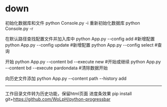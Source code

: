 # down

初始化数据库和文件
python Console.py -i
重新初始化数据库
python Console.py -r

在默认路径查找配置文件并加入库中
python App.py --config add #新增配置
python App.py --config update #新增配置
python App.py  --config select #查询

开始
python App.py --content bd  --execute new #开始或继续
python App.py --content bd  --execute pardondata #清除数据开始

向历史文件添加
python App.py --content path --history add

*****************
工作目录文件转为历史功能，保留html页面
进度条效果
pip install git+https://github.com/WoLpH/python-progressbar